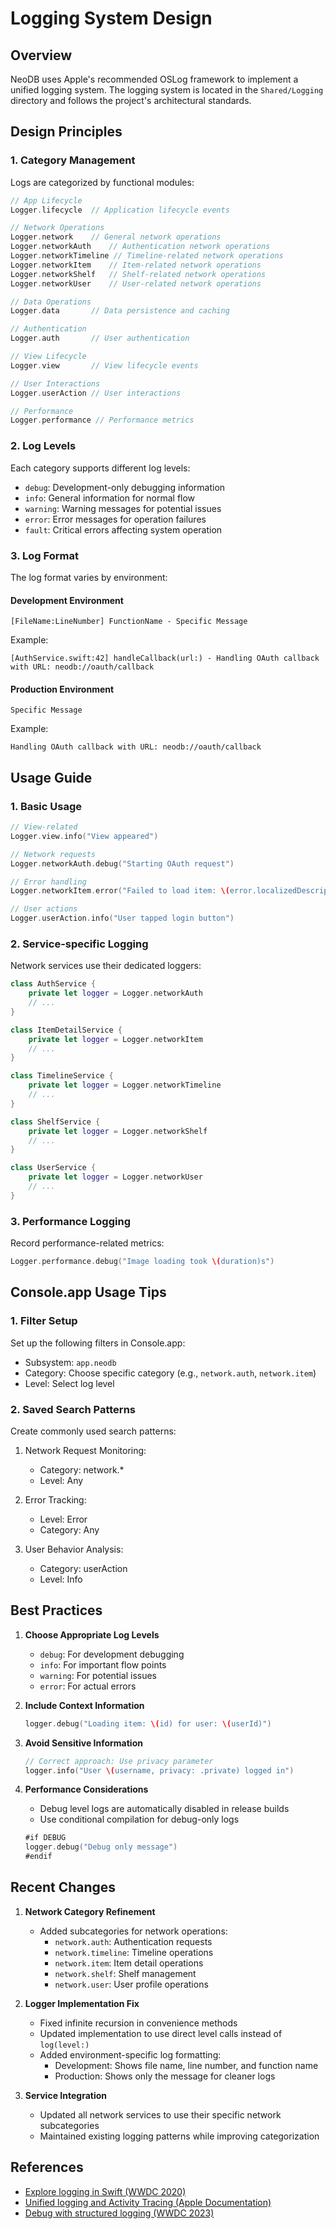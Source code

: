 # Logging System Design

## Overview

NeoDB uses Apple's recommended OSLog framework to implement a unified logging system. The logging system is located in the `Shared/Logging` directory and follows the project's architectural standards.

## Design Principles

### 1. Category Management

Logs are categorized by functional modules:

```swift
// App Lifecycle
Logger.lifecycle  // Application lifecycle events

// Network Operations
Logger.network    // General network operations
Logger.networkAuth    // Authentication network operations
Logger.networkTimeline // Timeline-related network operations
Logger.networkItem    // Item-related network operations
Logger.networkShelf   // Shelf-related network operations
Logger.networkUser    // User-related network operations

// Data Operations
Logger.data       // Data persistence and caching

// Authentication
Logger.auth       // User authentication

// View Lifecycle
Logger.view       // View lifecycle events

// User Interactions
Logger.userAction // User interactions

// Performance
Logger.performance // Performance metrics
```

### 2. Log Levels

Each category supports different log levels:

- `debug`: Development-only debugging information
- `info`: General information for normal flow
- `warning`: Warning messages for potential issues
- `error`: Error messages for operation failures
- `fault`: Critical errors affecting system operation

### 3. Log Format

The log format varies by environment:

#### Development Environment
```
[FileName:LineNumber] FunctionName - Specific Message
```

Example:
```
[AuthService.swift:42] handleCallback(url:) - Handling OAuth callback with URL: neodb://oauth/callback
```

#### Production Environment
```
Specific Message
```

Example:
```
Handling OAuth callback with URL: neodb://oauth/callback
```

## Usage Guide

### 1. Basic Usage

```swift
// View-related
Logger.view.info("View appeared")

// Network requests
Logger.networkAuth.debug("Starting OAuth request")

// Error handling
Logger.networkItem.error("Failed to load item: \(error.localizedDescription)")

// User actions
Logger.userAction.info("User tapped login button")
```

### 2. Service-specific Logging

Network services use their dedicated loggers:

```swift
class AuthService {
    private let logger = Logger.networkAuth
    // ...
}

class ItemDetailService {
    private let logger = Logger.networkItem
    // ...
}

class TimelineService {
    private let logger = Logger.networkTimeline
    // ...
}

class ShelfService {
    private let logger = Logger.networkShelf
    // ...
}

class UserService {
    private let logger = Logger.networkUser
    // ...
}
```

### 3. Performance Logging

Record performance-related metrics:

```swift
Logger.performance.debug("Image loading took \(duration)s")
```

## Console.app Usage Tips

### 1. Filter Setup

Set up the following filters in Console.app:

- Subsystem: `app.neodb`
- Category: Choose specific category (e.g., `network.auth`, `network.item`)
- Level: Select log level

### 2. Saved Search Patterns

Create commonly used search patterns:

1. Network Request Monitoring:
   - Category: network.*
   - Level: Any

2. Error Tracking:
   - Level: Error
   - Category: Any

3. User Behavior Analysis:
   - Category: userAction
   - Level: Info

## Best Practices

1. **Choose Appropriate Log Levels**
   - `debug`: For development debugging
   - `info`: For important flow points
   - `warning`: For potential issues
   - `error`: For actual errors

2. **Include Context Information**
   ```swift
   logger.debug("Loading item: \(id) for user: \(userId)")
   ```

3. **Avoid Sensitive Information**
   ```swift
   // Correct approach: Use privacy parameter
   logger.info("User \(username, privacy: .private) logged in")
   ```

4. **Performance Considerations**
   - Debug level logs are automatically disabled in release builds
   - Use conditional compilation for debug-only logs
   ```swift
   #if DEBUG
   logger.debug("Debug only message")
   #endif
   ```

## Recent Changes

1. **Network Category Refinement**
   - Added subcategories for network operations:
     - `network.auth`: Authentication requests
     - `network.timeline`: Timeline operations
     - `network.item`: Item detail operations
     - `network.shelf`: Shelf management
     - `network.user`: User profile operations

2. **Logger Implementation Fix**
   - Fixed infinite recursion in convenience methods
   - Updated implementation to use direct level calls instead of `log(level:)`
   - Added environment-specific log formatting:
     - Development: Shows file name, line number, and function name
     - Production: Shows only the message for cleaner logs

3. **Service Integration**
   - Updated all network services to use their specific network subcategories
   - Maintained existing logging patterns while improving categorization

## References

- [Explore logging in Swift (WWDC 2020)](https://developer.apple.com/videos/play/wwdc2020/10168/)
- [Unified logging and Activity Tracing (Apple Documentation)](https://developer.apple.com/documentation/os/logging)
- [Debug with structured logging (WWDC 2023)](https://developer.apple.com/videos/play/wwdc2023/10226/) 